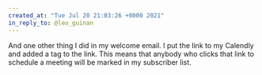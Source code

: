 ```yaml
---
created_at: "Tue Jul 20 21:03:26 +0000 2021"
in_reply_to: @leo_guinan
---
```


And one other thing I did in my welcome email. I put the link to my Calendly and added a tag to the link. This means that anybody who clicks that link to schedule a meeting will be marked in my subscriber list.